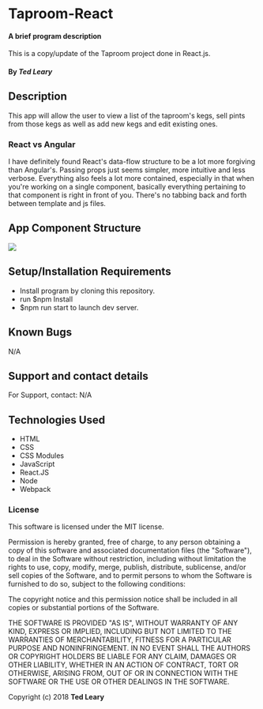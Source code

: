 # Taproom-React

#### A brief program description

This is a copy/update of the Taproom project done in React.js.

#### By _**Ted Leary**_

## Description

This app will allow the user to view a list of the taproom's kegs, sell pints from those kegs as well as add new kegs and edit existing ones.

### React vs Angular

I have definitely found React's data-flow structure to be a lot more forgiving than Angular's. Passing props just seems simpler, more intuitive and less verbose. Everything also feels a lot more contained, especially in that when you're working on a single component, basically everything pertaining to that component is right in front of you. There's no tabbing back and forth between template and js files.

## App Component Structure

<img src='./src/assets/images/structure.jpg'/>

## Setup/Installation Requirements

* Install program by cloning this repository.
* run $npm Install
* $npm run start to launch dev server.

## Known Bugs

N/A

## Support and contact details

For Support, contact:
N/A

## Technologies Used

* HTML
* CSS
* CSS Modules
* JavaScript
* React.JS
* Node
* Webpack


### License

This software is licensed under the MIT license.

Permission is hereby granted, free of charge, to any person obtaining a copy of this software and associated documentation files (the "Software"), to deal in the Software without restriction, including without limitation the rights to use, copy, modify, merge, publish, distribute, sublicense, and/or sell copies of the Software, and to permit persons to whom the Software is furnished to do so, subject to the following conditions:

The copyright notice and this permission notice shall be included in all copies or substantial portions of the Software.

THE SOFTWARE IS PROVIDED "AS IS", WITHOUT WARRANTY OF ANY KIND, EXPRESS OR IMPLIED, INCLUDING BUT NOT LIMITED TO THE WARRANTIES OF MERCHANTABILITY, FITNESS FOR A PARTICULAR PURPOSE AND NONINFRINGEMENT. IN NO EVENT SHALL THE AUTHORS OR COPYRIGHT HOLDERS BE LIABLE FOR ANY CLAIM, DAMAGES OR OTHER LIABILITY, WHETHER IN AN ACTION OF CONTRACT, TORT OR OTHERWISE, ARISING FROM, OUT OF OR IN CONNECTION WITH THE SOFTWARE OR THE USE OR OTHER DEALINGS IN THE SOFTWARE.

Copyright (c) 2018 **Ted Leary**
